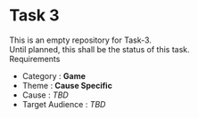 # Task 3
This is an empty repository for Task-3.<br>
Until planned, this shall be the status of this task. <br>
Requirements
  - Category : **Game**
  - Theme : **Cause Specific**
  - Cause : *TBD*
  - Target Audience : *TBD*
